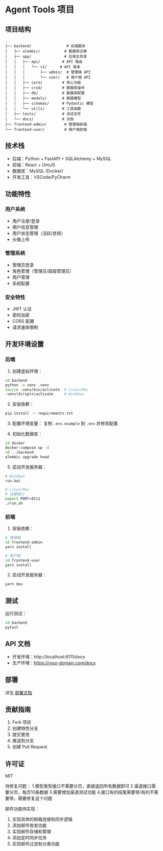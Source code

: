 # Agent Tools 项目

## 项目结构
```
.
├── backend/                # 后端服务
│   ├── alembic/           # 数据库迁移
│   ├── app/               # 应用主目录
│   │   ├── api/          # API 路由
│   │   │   └── v1/      # API 版本
│   │   │       ├── admin/  # 管理端 API
│   │   │       └── user/   # 用户端 API
│   │   ├── core/         # 核心功能
│   │   ├── crud/         # 数据库操作
│   │   ├── db/           # 数据库配置
│   │   ├── models/       # 数据模型
│   │   ├── schemas/      # Pydantic 模型
│   │   └── utils/        # 工具函数
│   ├── tests/            # 测试文件
│   └── docs/             # 文档
├── frontend-admin/        # 管理端前端
└── frontend-user/         # 用户端前端
```

## 技术栈
- 后端：Python + FastAPI + SQLAlchemy + MySQL
- 前端：React + UmiJS
- 数据库：MySQL (Docker)
- 开发工具：VSCode/PyCharm

## 功能特性

### 用户系统
- 用户注册/登录
- 用户信息管理
- 用户状态管理（活跃/禁用）
- 头像上传

### 管理系统
- 管理员登录
- 角色管理（管理员/超级管理员）
- 用户管理
- 系统配置

### 安全特性
- JWT 认证
- 密码加密
- CORS 配置
- 请求速率限制

## 开发环境设置

### 后端
1. 创建虚拟环境：
```bash
cd backend
python -m venv .venv
source .venv/bin/activate  # Linux/Mac
.venv\Scripts\activate     # Windows
```

2. 安装依赖：
```bash
pip install -r requirements.txt
```

3. 配置环境变量：
复制 `.env.example` 到 `.env` 并修改配置

4. 初始化数据库：
```bash
cd docker
docker-compose up -d
cd ../backend
alembic upgrade head
```

5. 启动开发服务器：
```bash
# Windows
run.bat

# Linux/Mac
# 设置端口
export PORT=8111
./run.sh
```

### 前端
1. 安装依赖：
```bash
# 管理端
cd frontend-admin
yarn install

# 用户端
cd frontend-user
yarn install
```

2. 启动开发服务器：
```bash
yarn dev
```

## 测试
运行测试：
```bash
cd backend
pytest
```

## API 文档
- 开发环境：http://localhost:8111/docs
- 生产环境：https://your-domain.com/docs

## 部署
详见 [部署文档](./docs/deployment.md)

## 贡献指南
1. Fork 项目
2. 创建特性分支
3. 提交更改
4. 推送到分支
5. 创建 Pull Request

## 许可证
MIT

待修复问题：
1.模型类型接口不需要分页，直接返回所有数据即可
2.渠道接口需要分页，每页10条数据
3.需要增加渠道测试功能
4.接口有的结尾需要带/有的不需要带，需要修复这个问题

邮件功能待实现：
1. 实现具体的邮箱连接和同步逻辑
2. 添加邮件收发功能
3. 实现邮件存储和管理
4. 添加定时同步任务
5. 实现邮件过滤和分类功能